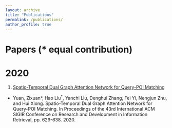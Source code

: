 ```yaml
---
layout: archive
title: "Publications"
permalink: /publications/
author_profile: true
---
```


Papers (* equal contribution)
==========

2020
==========
1. [Spatio-Temporal Dual Graph Attention Network for Query-POI Matching]('https://www.researchgate.net/publication/342215590_Spatio-Temporal_Dual_Graph_Attention_Network_for_Query-POI_Matching')
  - Yuan, Zixuan*, Hao Liu<sup>*</sup>, Yanchi Liu, Denghui Zhang, Fei Yi, Nengjun Zhu, and Hui Xiong. Spatio-Temporal Dual Graph Attention Network for Query-POI Matching. In Proceedings of the 43rd International ACM SIGIR Conference on Research and Development in Information Retrieval, pp. 629-638. 2020.
